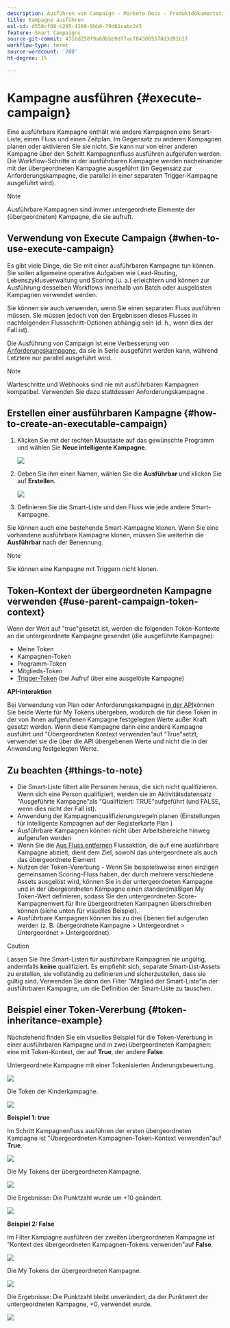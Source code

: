 ```yaml
---
description: Ausführen von Campaign - Marketo Docs - Produktdokumentation
title: Kampagne ausführen
exl-id: d550cf08-b295-4289-9bb0-79d81cabc245
feature: Smart Campaigns
source-git-commit: 431bd258f9a68bbb9df7acf043085578d3d91b1f
workflow-type: tm+mt
source-wordcount: '708'
ht-degree: 1%

---
```


# Kampagne ausführen {#execute-campaign}

Eine ausführbare Kampagne enthält wie andere Kampagnen eine Smart-Liste, einen Fluss und einen Zeitplan. Im Gegensatz zu anderen Kampagnen planen oder aktivieren Sie sie nicht. Sie kann nur von einer anderen Kampagne über den Schritt Kampagnenfluss ausführen aufgerufen werden. Die Workflow-Schritte in der ausführbaren Kampagne werden nacheinander mit der übergeordneten Kampagne ausgeführt (im Gegensatz zur Anforderungskampagne, die parallel in einer separaten Trigger-Kampagne ausgeführt wird).

>[!NOTE]
>
>Ausführbare Kampagnen sind immer untergeordnete Elemente der (übergeordneten) Kampagne, die sie aufruft.

## Verwendung von Execute Campaign {#when-to-use-execute-campaign}

Es gibt viele Dinge, die Sie mit einer ausführbaren Kampagne tun können. Sie sollen allgemeine operative Aufgaben wie Lead-Routing, Lebenszyklusverwaltung und Scoring (u. a.) erleichtern und können zur Ausführung desselben Workflows innerhalb von Batch oder ausgelösten Kampagnen verwendet werden.

Sie können sie auch verwenden, wenn Sie einen separaten Fluss ausführen müssen. Sie müssen jedoch von den Ergebnissen dieses Flusses in nachfolgenden Flussschritt-Optionen abhängig sein (d. h., wenn dies der Fall ist).

Die Ausführung von Campaign ist eine Verbesserung von [Anforderungskampagne](/help/marketo/product-docs/core-marketo-concepts/smart-campaigns/flow-actions/request-campaign.md), da sie in Serie ausgeführt werden kann, während Letztere nur parallel ausgeführt wird.

>[!NOTE]
>
>Warteschritte und Webhooks sind nie mit ausführbaren Kampagnen kompatibel. Verwenden Sie dazu stattdessen Anforderungskampagne .

## Erstellen einer ausführbaren Kampagne {#how-to-create-an-executable-campaign}

1. Klicken Sie mit der rechten Maustaste auf das gewünschte Programm und wählen Sie **Neue intelligente Kampagne**.

   ![](assets/execute-campaign-1.png)

1. Geben Sie ihm einen Namen, wählen Sie die **Ausführbar** und klicken Sie auf **Erstellen**.

   ![](assets/execute-campaign-2.png)

1. Definieren Sie die Smart-Liste und den Fluss wie jede andere Smart-Kampagne.

Sie können auch eine bestehende Smart-Kampagne klonen. Wenn Sie eine vorhandene ausführbare Kampagne klonen, müssen Sie weiterhin die **Ausführbar** nach der Benennung.

>[!NOTE]
>
>Sie können eine Kampagne mit Triggern nicht klonen.

## Token-Kontext der übergeordneten Kampagne verwenden {#use-parent-campaign-token-context}

Wenn der Wert auf &quot;true&quot;gesetzt ist, werden die folgenden Token-Kontexte an die untergeordnete Kampagne gesendet (die ausgeführte Kampagne):

* Meine Token
* Kampagnen-Token
* Programm-Token
* Mitglieds-Token
* [Trigger-Token](/help/marketo/product-docs/marketo-sales-insight/msi-for-salesforce/features/tabs-in-the-msi-panel/interesting-moments/trigger-tokens-for-interesting-moments.md) (bei Aufruf über eine ausgelöste Kampagne)

**API-Interaktion**

Bei Verwendung von Plan oder Anforderungskampagne [in der API](https://developers.marketo.com/rest-api/assets/smart-campaigns/#batch)können Sie beide Werte für My Tokens übergeben, wodurch die für diese Token in der von Ihnen aufgerufenen Kampagne festgelegten Werte außer Kraft gesetzt werden. Wenn diese Kampagne dann eine andere Kampagne ausführt und &quot;Übergeordneten Kontext verwenden&quot;auf &quot;True&quot;setzt, verwendet sie die über die API übergebenen Werte und nicht die in der Anwendung festgelegten Werte.

## Zu beachten {#things-to-note}

* Die Smart-Liste filtert alle Personen heraus, die sich nicht qualifizieren. Wenn sich eine Person qualifiziert, werden sie im Aktivitätsdatensatz &quot;Ausgeführte Kampagne&quot;als &quot;Qualifiziert: TRUE&quot;aufgeführt (und FALSE, wenn dies nicht der Fall ist).
* Anwendung der Kampagnenqualifizierungsregeln planen (Einstellungen für intelligente Kampagnen auf der Registerkarte Plan )
* Ausführbare Kampagnen können nicht über Arbeitsbereiche hinweg aufgerufen werden
* Wenn Sie die [Aus Fluss entfernen](/help/marketo/product-docs/core-marketo-concepts/smart-campaigns/flow-actions/remove-from-flow.md) Flussaktion, die auf eine ausführbare Kampagne abzielt, dient dem Ziel, sowohl das untergeordnete als auch das übergeordnete Element
* Nutzen der Token-Vererbung - Wenn Sie beispielsweise einen einzigen gemeinsamen Scoring-Fluss haben, der durch mehrere verschiedene Assets ausgelöst wird, können Sie in der untergeordneten Kampagne und in der übergeordneten Kampagne einen standardmäßigen My Token-Wert definieren, sodass Sie den untergeordneten Score-Kampagnenwert für Ihre übergeordneten Kampagnen überschreiben können (siehe unten für visuelles Beispiel).
* Ausführbare Kampagnen können bis zu drei Ebenen tief aufgerufen werden (z. B. übergeordnete Kampagne > Untergeordnet > Untergeordnet > Untergeordnet).

>[!CAUTION]
>
>Lassen Sie Ihre Smart-Listen für ausführbare Kampagnen nie ungültig, andernfalls **keine** qualifiziert. Es empfiehlt sich, separate Smart-List-Assets zu erstellen, sie vollständig zu definieren und sicherzustellen, dass sie gültig sind. Verwenden Sie dann den Filter &quot;Mitglied der Smart-Liste&quot;in der ausführbaren Kampagne, um die Definition der Smart-Liste zu tauschen.

## Beispiel einer Token-Vererbung {#token-inheritance-example}

Nachstehend finden Sie ein visuelles Beispiel für die Token-Vererbung in einer ausführbaren Kampagne und in zwei übergeordneten Kampagnen: eine mit Token-Kontext, der auf **True**, der andere **False**.

Untergeordnete Kampagne mit einer Tokenisierten Änderungsbewertung.

![](assets/execute-campaign-3.png)

Die Token der Kinderkampagne.

![](assets/execute-campaign-4.png)

**Beispiel 1: true**

Im Schritt Kampagnenfluss ausführen der ersten übergeordneten Kampagne ist &quot;Übergeordneten Kampagnen-Token-Kontext verwenden&quot;auf **True**.

![](assets/execute-campaign-5.png)

Die My Tokens der übergeordneten Kampagne.

![](assets/execute-campaign-6.png)

Die Ergebnisse: Die Punktzahl wurde um +10 geändert.

![](assets/execute-campaign-7.png)

**Beispiel 2: False**

Im Filter Kampagne ausführen der zweiten übergeordneten Kampagne ist &quot;Kontext des übergeordneten Kampagnen-Tokens verwenden&quot;auf **False**.

![](assets/execute-campaign-8.png)

Die My Tokens der übergeordneten Kampagne.

![](assets/execute-campaign-9.png)

Die Ergebnisse: Die Punktzahl bleibt unverändert, da der Punktwert der untergeordneten Kampagne, +0, verwendet wurde.

![](assets/execute-campaign-10.png)
